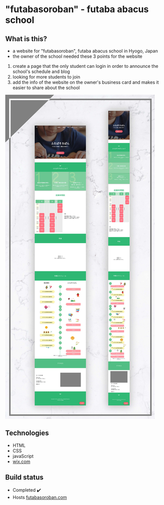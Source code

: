 # "futabasoroban" - futaba abacus school

## What is this?
- a website for "futabasoroban", futaba abacus school in Hyogo, Japan
- the owner of the school needed these 3 points for the website

1. create a page that the only student can login in order to announce the school's schedule and blog
2. looking for more students to join
3. add the info of the website on the owner's business card and makes it easier to share about the school

![Image description](./dist/img/soroban-nonShiba.jpg)

## Technologies
- HTML
- CSS
- javaScript
- [wix.com](wix.com)

## Build status
- Completed :heavy_check_mark:
- Hosts [futabasoroban.com](futabasoroban.com)
